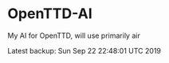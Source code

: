# OpenTTD-AI
My AI for OpenTTD, will use primarily air

Latest backup: Sun Sep 22 22:48:01 UTC 2019
